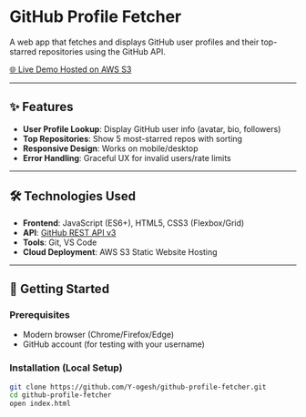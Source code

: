 # GitHub Profile Fetcher

A web app that fetches and displays GitHub user profiles and their top-starred repositories using the GitHub API.

[🌐 Live Demo Hosted on AWS S3](http://yogesh-github-fetcher.s3-website.us-east-2.amazonaws.com)

---

## ✨ Features
- **User Profile Lookup**: Display GitHub user info (avatar, bio, followers)
- **Top Repositories**: Show 5 most-starred repos with sorting
- **Responsive Design**: Works on mobile/desktop
- **Error Handling**: Graceful UX for invalid users/rate limits

---

## 🛠️ Technologies Used
- **Frontend**: JavaScript (ES6+), HTML5, CSS3 (Flexbox/Grid)
- **API**: [GitHub REST API v3](https://docs.github.com/en/rest)
- **Tools**: Git, VS Code
- **Cloud Deployment**: AWS S3 Static Website Hosting

---

## 🚀 Getting Started

### Prerequisites
- Modern browser (Chrome/Firefox/Edge)
- GitHub account (for testing with your username)

### Installation (Local Setup)
```bash
git clone https://github.com/Y-ogesh/github-profile-fetcher.git
cd github-profile-fetcher
open index.html
